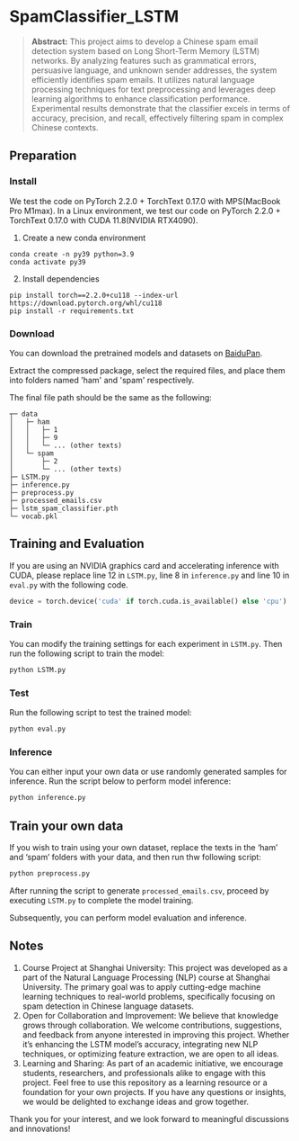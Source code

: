 # SpamClassifier_LSTM

> **Abstract:**
This project aims to develop a Chinese spam email detection system based on Long Short-Term Memory (LSTM) networks. By analyzing features such as grammatical errors, persuasive language, and unknown sender addresses, the system efficiently identifies spam emails. It utilizes natural language processing techniques for text preprocessing and leverages deep learning algorithms to enhance classification performance. Experimental results demonstrate that the classifier excels in terms of accuracy, precision, and recall, effectively filtering spam in complex Chinese contexts.

## Preparation

### Install

We test the code on PyTorch 2.2.0 + TorchText 0.17.0 with MPS(MacBook Pro M1max).
In a Linux environment, we test our code on PyTorch 2.2.0 + TorchText 0.17.0 with CUDA 11.8(NVIDIA RTX4090).

1. Create a new conda environment
```
conda create -n py39 python=3.9
conda activate py39
```
2. Install dependencies
```
pip install torch==2.2.0+cu118 --index-url https://download.pytorch.org/whl/cu118
pip install -r requirements.txt
```

### Download

You can download the pretrained models and datasets on [BaiduPan](https://pan.baidu.com/s/1i4HaYTB).

Extract the compressed package, select the required files, and place them into folders named 'ham' and 'spam' respectively.

The final file path should be the same as the following:

```
┬─ data
│   ├─ ham
│   │   ├─ 1
│   │   ├─ 9
│   │   └─ ... (other texts)
│   └─ spam
│       ├─ 2
│       └─ ... (other texts)
├─ LSTM.py
├─ inference.py
├─ preprocess.py
├─ processed_emails.csv
├─ lstm_spam_classifier.pth
└─ vocab.pkl
```

## Training and Evaluation

If you are using an NVIDIA graphics card and accelerating inference with CUDA, please replace line 12 in `LSTM.py`, line 8 in `inference.py` and line 10 in `eval.py` with the following code.

```python
device = torch.device('cuda' if torch.cuda.is_available() else 'cpu')
```

### Train

You can modify the training settings for each experiment in `LSTM.py`. Then run the following script to train the model:

```sh
python LSTM.py
```

### Test

Run the following script to test the trained model:

```sh
python eval.py
```

### Inference

You can either input your own data or use randomly generated samples for inference.
Run the script below to perform model inference:

```sh
python inference.py
```


## Train your own data

If you wish to train using your own dataset, replace the texts in the ‘ham’ and ‘spam’ folders with your data, and then run thw following script:

```sh
python preprocess.py
```

After running the script to generate `processed_emails.csv`, proceed by executing `LSTM.py` to complete the model training. 

Subsequently, you can perform model evaluation and inference.

## Notes

1. Course Project at Shanghai University: This project was developed as a part of the Natural Language Processing (NLP) course at Shanghai University. The primary goal was to apply cutting-edge machine learning techniques to real-world problems, specifically focusing on spam detection in Chinese language datasets.
2. Open for Collaboration and Improvement: We believe that knowledge grows through collaboration. We welcome contributions, suggestions, and feedback from anyone interested in improving this project. Whether it’s enhancing the LSTM model’s accuracy, integrating new NLP techniques, or optimizing feature extraction, we are open to all ideas.
3. Learning and Sharing: As part of an academic initiative, we encourage students, researchers, and professionals alike to engage with this project. Feel free to use this repository as a learning resource or a foundation for your own projects. If you have any questions or insights, we would be delighted to exchange ideas and grow together.

Thank you for your interest, and we look forward to meaningful discussions and innovations!


